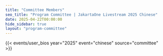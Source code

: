 ```yaml
---
title: "Committee Members"
seo_title: "Program Committee | JakartaOne Livestream 2025 Chinese"
date: 2025-04-22T00:00:00 
hide_sidebar: true
layout: "program-committee"
---
```


{{< events/user_bios year="2025"  event="chinese" source="committee" >}}

